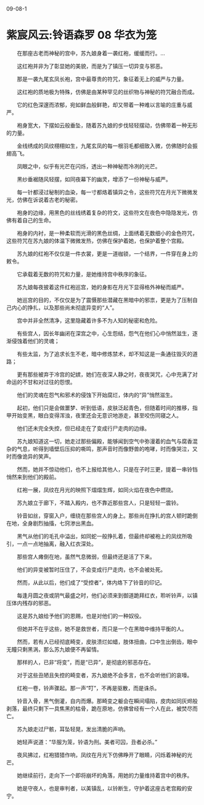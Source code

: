 09-08-1


# 紫宸风云:铃语森罗 08 华衣为笼 


　　在那座古老而神秘的宫中，苏九娘身着一袭红袍，缓缓而行。...

　　这红袍并非为了彰显她的美貌，而是为了镇压一切异变与邪恶。

　　那是一袭九尾玄凤长袍，宫中最尊贵的符咒，象征着无上的威严与力量。

　　这红袍的质地极为特殊，仿佛是由某种罕见的丝织物与神秘的符咒融合而成。

　　它的红色深邃而浓郁，宛如鲜血般鲜艳，却又带着一种难以言喻的庄重与威严。

　　袍身宽大，下摆如云般垂坠，随着苏九娘的步伐轻轻摆动，仿佛带着一种无形的力量。

　　金线绣成的凤纹栩栩如生，九尾玄凤的每一根羽毛都细致入微，仿佛随时会振翅高飞。

　　凤眼之中，似乎有光芒在闪烁，透出一种神秘而冷冽的光芒。

　　黑纱垂裾随风轻摆，如同夜幕下的幽灵，增添了一份神秘与威严。

　　每一针都浸过秘制的血染，每一寸都烙着镇异之令，这些符咒在月光下微微发光，仿佛在诉说着古老的秘密。

　　袍身的边缘，用黑色的丝线绣着复杂的符文，这些符文在夜色中隐隐发光，仿佛有着自己的生命。

　　袍身的内衬，是一种柔软而光滑的黑色丝绸，上面绣着无数细小的金色符咒，这些符咒在苏九娘的体温下微微发热，仿佛在保护着她，也保护着整个宫殿。

　　苏九娘的红袍不仅仅是一件衣裳，更是一道枷锁，一个结界，一件穿在身上的敕令。

　　它承载着无数的符咒和力量，是她维持宫中秩序的象征。

　　苏九娘每夜披着这件红袍巡宫，她的身影在月光下显得格外神秘而威严。

　　她巡宫的目的，不仅仅是为了震慑那些潜藏在黑暗中的邪祟，更是为了压制自己内心的挣扎，以及那些尚未彻底异变的“人”。

　　宫中并非全然清净，这里隐藏着许多不为人知的秘密和危险。

　　有些宫人，因长年幽闭在深宫之中，心生怨结，怨气在他们心中悄然滋生，逐渐侵蚀着他们的灵魂；

　　有些太监，为了追求长生不老，暗中修炼禁术，却不知这是一条通往毁灭的道路；

　　更有那些被弃于冷宫的妃嫔，她们在夜深人静之时，夜夜哭咒，心中充满了对命运的不甘和对过往的怨恨。

　　他们的灵魂在怨气和邪术的侵蚀下开始腐烂，体内的“异”悄然滋生。

　　起初，他们只是会做噩梦、听到低语，皮肤泛起青色，但随着时间的推移，指甲开始变黑，眼白变得浑浊，夜里还会无意识地游走，甚至咬伤同寝之人。

　　他们还未完全失控，但已经走在了变成行尸走肉的边缘。

　　苏九娘知道这一切，她走过那些偏殿，能够闻到空气中弥漫着的血气与腐香混杂的气息，听得到墙壁后压抑的嘶鸣，那声音时而像野兽的咆哮，时而像哭泣，又时而像诡异的笑声。

　　然而，她并不惊动他们，也不上报给其他人，只是在子时三更，提着一串铃铛悄然来到他们的殿前。

　　红袍一展，凤纹在月光的映照下熠熠生辉，如同火焰在夜色中燃烧。

　　苏九娘立于廊下，不踏入殿内，也不靠近那些宫人，只是轻轻一震铃。

　　铃音如丝，穿窗入户，缠绕在那些宫人的身上。那些尚在挣扎的宫人顿时跪倒在地，全身剧烈抽搐，七窍渗出黑血。

　　黑气从他们的毛孔中溢出，如同蛇一般挣扎着，但最终却被袍上的凤纹所吸引，一点一点地抽离，融入红衣深处。

　　那些宫人瘫倒在地，虽然气息微弱，但最终还是活了下来。

　　他们的异变被暂时压住了，不会变成行尸走肉，也不会被处死。

　　然而，从此以后，他们成了“受控者”，体内烙下了铃音的印记。

　　每逢月圆之夜或阴气最盛之时，他们必须来到御道跪拜红衣，聆听铃声，以镇压体内残存的邪恶。

　　这是苏九娘给予他们的恩赐，也是对他们的一种奴役。

　　但她并不在乎这些，她不是救世者，而只是一个在黑暗中维持平衡的人。

　　然而，若有人已经彻底畸变，皮肤溃烂如蜡，肢体扭曲，口中生出倒齿，眼中无瞳只剩黑涡，那么苏九娘便不再留情。

　　那样的人，已非“将变”，而是“已异”，是彻底的邪恶存在。

　　对于这些丑陋且失控的畸变者，苏九娘绝不会多言，也不会听他们的哀嚎。

　　红袍一卷，铃声骤起。那一声“叮”，不再是驱散，而是诛杀。

　　铃音入骨，黑气倒灌，自内而爆。那畸变之躯会在瞬间塌陷，皮肉如同灰烬般剥落，最终只剩下一具焦黑的枯骨，跪在原地，仿佛曾经有一个人在此，被焚尽而亡。

　　苏九娘走过尸骸，耳坠轻晃，发出清脆的声响。

　　她轻声说道：“华服为笼，铃语为刑。美者可囚，丑者必杀。”

　　夜风拂过，红袍猎猎作响，凤纹在月光下仿佛睁开了眼睛，闪烁着神秘的光芒。

　　她继续前行，走向下一个即将崩坏的角落，用她的力量维持着宫中的秩序。

　　她是守夜人，也是审判者，以美镇乱，以铃断生，守护着这座古老宫殿的安宁。